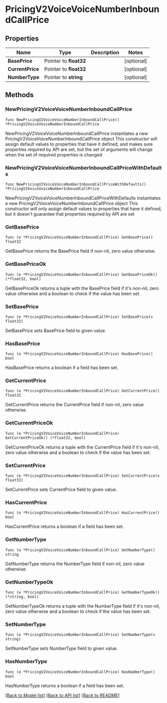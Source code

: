 # PricingV2VoiceVoiceNumberInboundCallPrice

## Properties

Name | Type | Description | Notes
------------ | ------------- | ------------- | -------------
**BasePrice** | Pointer to **float32** |  | [optional] 
**CurrentPrice** | Pointer to **float32** |  | [optional] 
**NumberType** | Pointer to **string** |  | [optional] 

## Methods

### NewPricingV2VoiceVoiceNumberInboundCallPrice

`func NewPricingV2VoiceVoiceNumberInboundCallPrice() *PricingV2VoiceVoiceNumberInboundCallPrice`

NewPricingV2VoiceVoiceNumberInboundCallPrice instantiates a new PricingV2VoiceVoiceNumberInboundCallPrice object
This constructor will assign default values to properties that have it defined,
and makes sure properties required by API are set, but the set of arguments
will change when the set of required properties is changed

### NewPricingV2VoiceVoiceNumberInboundCallPriceWithDefaults

`func NewPricingV2VoiceVoiceNumberInboundCallPriceWithDefaults() *PricingV2VoiceVoiceNumberInboundCallPrice`

NewPricingV2VoiceVoiceNumberInboundCallPriceWithDefaults instantiates a new PricingV2VoiceVoiceNumberInboundCallPrice object
This constructor will only assign default values to properties that have it defined,
but it doesn't guarantee that properties required by API are set

### GetBasePrice

`func (o *PricingV2VoiceVoiceNumberInboundCallPrice) GetBasePrice() float32`

GetBasePrice returns the BasePrice field if non-nil, zero value otherwise.

### GetBasePriceOk

`func (o *PricingV2VoiceVoiceNumberInboundCallPrice) GetBasePriceOk() (*float32, bool)`

GetBasePriceOk returns a tuple with the BasePrice field if it's non-nil, zero value otherwise
and a boolean to check if the value has been set.

### SetBasePrice

`func (o *PricingV2VoiceVoiceNumberInboundCallPrice) SetBasePrice(v float32)`

SetBasePrice sets BasePrice field to given value.

### HasBasePrice

`func (o *PricingV2VoiceVoiceNumberInboundCallPrice) HasBasePrice() bool`

HasBasePrice returns a boolean if a field has been set.

### GetCurrentPrice

`func (o *PricingV2VoiceVoiceNumberInboundCallPrice) GetCurrentPrice() float32`

GetCurrentPrice returns the CurrentPrice field if non-nil, zero value otherwise.

### GetCurrentPriceOk

`func (o *PricingV2VoiceVoiceNumberInboundCallPrice) GetCurrentPriceOk() (*float32, bool)`

GetCurrentPriceOk returns a tuple with the CurrentPrice field if it's non-nil, zero value otherwise
and a boolean to check if the value has been set.

### SetCurrentPrice

`func (o *PricingV2VoiceVoiceNumberInboundCallPrice) SetCurrentPrice(v float32)`

SetCurrentPrice sets CurrentPrice field to given value.

### HasCurrentPrice

`func (o *PricingV2VoiceVoiceNumberInboundCallPrice) HasCurrentPrice() bool`

HasCurrentPrice returns a boolean if a field has been set.

### GetNumberType

`func (o *PricingV2VoiceVoiceNumberInboundCallPrice) GetNumberType() string`

GetNumberType returns the NumberType field if non-nil, zero value otherwise.

### GetNumberTypeOk

`func (o *PricingV2VoiceVoiceNumberInboundCallPrice) GetNumberTypeOk() (*string, bool)`

GetNumberTypeOk returns a tuple with the NumberType field if it's non-nil, zero value otherwise
and a boolean to check if the value has been set.

### SetNumberType

`func (o *PricingV2VoiceVoiceNumberInboundCallPrice) SetNumberType(v string)`

SetNumberType sets NumberType field to given value.

### HasNumberType

`func (o *PricingV2VoiceVoiceNumberInboundCallPrice) HasNumberType() bool`

HasNumberType returns a boolean if a field has been set.


[[Back to Model list]](../README.md#documentation-for-models) [[Back to API list]](../README.md#documentation-for-api-endpoints) [[Back to README]](../README.md)


